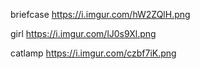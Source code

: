 briefcase
https://i.imgur.com/hW2ZQlH.png

girl
https://i.imgur.com/lJ0s9Xl.png

catlamp
https://i.imgur.com/czbf7iK.png
